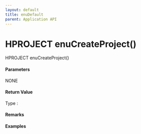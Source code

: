 ```yaml
---
layout: default
title: enuDefault
parent: Application API
---
```

# HPROJECT enuCreateProject\(\)

HPROJECT enuCreateProject\(\)

#### Parameters

NONE



#### Return Value

Type : 





#### Remarks



#### Examples

```cpp

```



